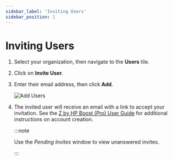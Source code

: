 ```yaml
---
sidebar_label: 'Inviting Users'
sidebar_position: 1
---
```


# Inviting Users

1. Select your organization, then navigate to the **Users** tile.

2. Click on **Invite User**.

3. Enter their email address, then click **Add**.

    ![Add Users](/img/boost/add_user.png)

4. The invited user will receive an email with a link to accept your invitation. See the [Z by HP Boost (Pro) User Guide](/docs/boost/pro%20users/setup/account-setup.md) for additional instructions on account creation.

    :::note

    Use the *Pending Invites* window to view unanswered invites.

    :::

